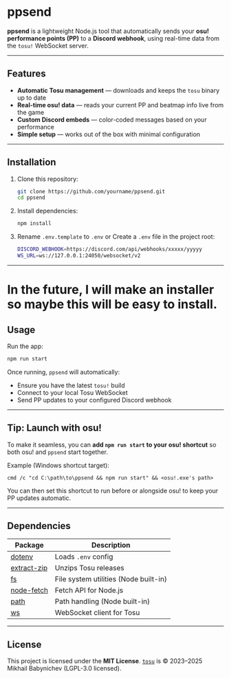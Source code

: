 # ppsend

**ppsend** is a lightweight Node.js tool that automatically sends your **osu! performance points (PP)** to a **Discord webhook**, using real-time data from the `tosu!` WebSocket server.

---

## Features

* **Automatic Tosu management** — downloads and keeps the `tosu` binary up to date
* **Real-time osu! data** — reads your current PP and beatmap info live from the game
* **Custom Discord embeds** — color-coded messages based on your performance
* **Simple setup** — works out of the box with minimal configuration

---

## Installation

1. Clone this repository:

   ```bash
   git clone https://github.com/yourname/ppsend.git
   cd ppsend
   ```

2. Install dependencies:

   ```bash
   npm install
   ```

3. Rename `.env.template` to `.env` or Create a `.env` file in the project root:

   ```bash
   DISCORD_WEBHOOK=https://discord.com/api/webhooks/xxxxx/yyyyy
   WS_URL=ws://127.0.0.1:24050/websocket/v2
   ```

---

# In the future, I will make an installer so maybe this will be easy to install.

## Usage

Run the app:

```bash
npm run start
```

Once running, `ppsend` will automatically:

* Ensure you have the latest `tosu!` build
* Connect to your local Tosu WebSocket
* Send PP updates to your configured Discord webhook

---

## Tip: Launch with osu!

To make it seamless, you can **add `npm run start` to your osu! shortcut** so both osu! and `ppsend` start together.

Example (Windows shortcut target):

```
cmd /c "cd C:\path\to\ppsend && npm run start" && <osu!.exe's path>
```

You can then set this shortcut to run before or alongside osu! to keep your PP updates automatic.

---

## Dependencies

| Package                                                  | Description                           |
| -------------------------------------------------------- | ------------------------------------- |
| [dotenv](https://www.npmjs.com/package/dotenv)           | Loads `.env` config                   |
| [extract-zip](https://www.npmjs.com/package/extract-zip) | Unzips Tosu releases                  |
| [fs](https://www.npmjs.com/package/fs)                   | File system utilities (Node built-in) |
| [node-fetch](https://www.npmjs.com/package/node-fetch)   | Fetch API for Node.js                 |
| [path](https://www.npmjs.com/package/path)               | Path handling (Node built-in)         |
| [ws](https://www.npmjs.com/package/ws)                   | WebSocket client for Tosu             |

---

## License

This project is licensed under the **MIT License**.
[`tosu`](https://github.com/tosuapp/tosu) is © 2023–2025 Mikhail Babynichev (LGPL-3.0 licensed).
